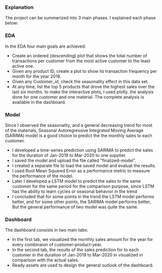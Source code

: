 ### Explanation 
The project can be summerized into 3 main phases. I explained each phase below:

### EDA
In the EDA four main goals are achieved:
- Create an ordered (descending) plot that shows the total number of transactions per customer from the most active customer to the least active one.
- Given any product ID, create a plot to show its transaction frequency per month for the year 2018.
- Given any Customer_id, check the seasonality effect in this data set.
- At any time, list the top 5 products that drove the highest sales over the last six months.
to make the interactive plots, I used plotly. the analysis done for one customer and one material. The complete analysis is available in the dashboard.

### Model
Since I observed the seasonality, and a general decreasing trend for most of the materials, Seasonal Autoregressive Integrated Moving Average (SARIMA) model is a good choice to predict the the monthly sales to each customer. 
- I developed a time-series prediction using SARIMA to predict the sales for the duration of Jan-2019 to Mar-2020 to one supplier.
- I saved the model and upload the file called "finalized-model".
- I created a separate file to load the saved model and evaluat the results.
- I used Root Mean Squared Error as a performance metric to measure the performance of the model.
- Later I developed a LSTM model to predict the sales to the same customer for the same period for the comparison purpose, since LSTM has the ability to learn cycles or seasonal behavior in the trend
- I concluded that for some points in the trend the LSTM model performs better, and for some other points, the SARIMA model performs better, But the general performance of two model was quite the same.

### Dashboard
The dashboard consists in two main tabs:
- In the first tab, we visualized the monthly sales amount for the year for every combinaion of customer-product-year.
- In the second tab, the results of the sales prediction for to each customer in the duration of Jan-2019 to Mar-2020 in visualized in comparison with the actual sales.
- Ready assets are used to design the general outlook of the dashboard.


